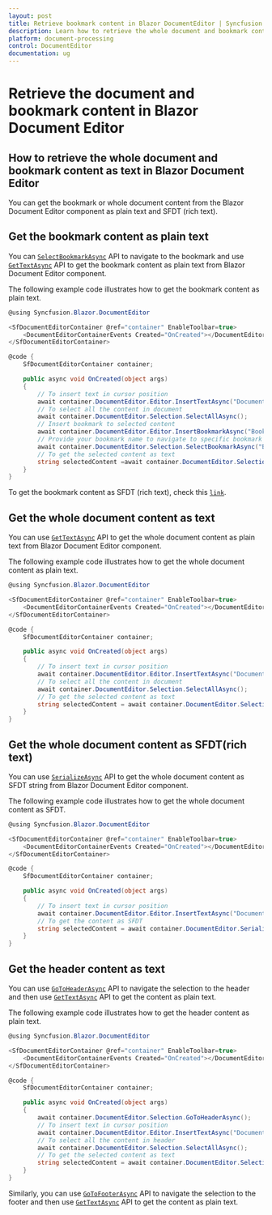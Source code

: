 ```yaml
---
layout: post
title: Retrieve bookmark content in Blazor DocumentEditor | Syncfusion
description: Learn how to retrieve the whole document and bookmark content as text from the Syncfusion Blazor Document Editor and much more.
platform: document-processing
control: DocumentEditor
documentation: ug
---
```


# Retrieve the document and bookmark content in Blazor Document Editor

## How to retrieve the whole document and bookmark content as text in Blazor Document Editor

You can get the bookmark or whole document content from the Blazor Document Editor component as plain text and SFDT (rich text).

## Get the bookmark content as plain text

You can [`SelectBookmarkAsync`](https://help.syncfusion.com/cr/blazor/Syncfusion.Blazor.DocumentEditor.SelectionModule.html#Syncfusion_Blazor_DocumentEditor_SelectionModule_SelectBookmarkAsync_System_String_) API to navigate to the bookmark and use [`GetTextAsync`](https://help.syncfusion.com/cr/blazor/Syncfusion.Blazor.DocumentEditor.SelectionModule.html#Syncfusion_Blazor_DocumentEditor_SelectionModule_GetTextAsync) API to get the bookmark content as plain text from Blazor Document Editor component.

The following example code illustrates how to get the bookmark content as plain text.

```csharp
@using Syncfusion.Blazor.DocumentEditor

<SfDocumentEditorContainer @ref="container" EnableToolbar=true>
    <DocumentEditorContainerEvents Created="OnCreated"></DocumentEditorContainerEvents>
</SfDocumentEditorContainer>

@code {
    SfDocumentEditorContainer container;

    public async void OnCreated(object args)
    {
        // To insert text in cursor position
        await container.DocumentEditor.Editor.InsertTextAsync("Document editor");
        // To select all the content in document
        await container.DocumentEditor.Selection.SelectAllAsync();
        // Insert bookmark to selected content
        await container.DocumentEditor.Editor.InsertBookmarkAsync("Bookmark1");
        // Provide your bookmark name to navigate to specific bookmark
        await container.DocumentEditor.Selection.SelectBookmarkAsync("Bookmark1");
        // To get the selected content as text
        string selectedContent =await container.DocumentEditor.Selection.GetTextAsync();
    }
}
```

To get the bookmark content as SFDT (rich text), check this [`link`](../../blazor/how-to/get-the-selected-content.md/#get-the-selected-content-as-sfdt-rich-text).

## Get the whole document content as text

You can use [`GetTextAsync`](https://help.syncfusion.com/cr/blazor/Syncfusion.Blazor.DocumentEditor.SelectionModule.html#Syncfusion_Blazor_DocumentEditor_SelectionModule_GetTextAsync) API to get the whole document content as plain text from Blazor Document Editor component.

The following example code illustrates how to get the whole document content as plain text.

```csharp
@using Syncfusion.Blazor.DocumentEditor

<SfDocumentEditorContainer @ref="container" EnableToolbar=true>
    <DocumentEditorContainerEvents Created="OnCreated"></DocumentEditorContainerEvents>
</SfDocumentEditorContainer>

@code {
    SfDocumentEditorContainer container;

    public async void OnCreated(object args)
    {
        // To insert text in cursor position
        await container.DocumentEditor.Editor.InsertTextAsync("Document editor");
        // To select all the content in document
        await container.DocumentEditor.Selection.SelectAllAsync();
        // To get the selected content as text
        string selectedContent = await container.DocumentEditor.Selection.GetTextAsync();
    }
}
```

## Get the whole document content as SFDT(rich text)

You can use [`SerializeAsync`](https://help.syncfusion.com/cr/blazor/Syncfusion.Blazor.DocumentEditor.SfDocumentEditor.html#Syncfusion_Blazor_DocumentEditor_SfDocumentEditor_SerializeAsync) API to get the whole document content as SFDT string from Blazor Document Editor component.

The following example code illustrates how to get the whole document content as SFDT.

```csharp
@using Syncfusion.Blazor.DocumentEditor

<SfDocumentEditorContainer @ref="container" EnableToolbar=true>
    <DocumentEditorContainerEvents Created="OnCreated"></DocumentEditorContainerEvents>
</SfDocumentEditorContainer>

@code {
    SfDocumentEditorContainer container;

    public async void OnCreated(object args)
    {
        // To insert text in cursor position
        await container.DocumentEditor.Editor.InsertTextAsync("Document editor");
        // To get the content as SFDT
        string selectedContent = await container.DocumentEditor.SerializeAsync();
    }
}
```

## Get the header content as text

You can use [`GoToHeaderAsync`](https://help.syncfusion.com/cr/blazor/Syncfusion.Blazor.DocumentEditor.SelectionModule.html#Syncfusion_Blazor_DocumentEditor_SelectionModule_GoToHeaderAsync) API to navigate the selection to the header and then use [`GetTextAsync`](https://help.syncfusion.com/cr/blazor/Syncfusion.Blazor.DocumentEditor.SelectionModule.html#Syncfusion_Blazor_DocumentEditor_SelectionModule_GetTextAsync) API to get the content as plain text.

The following example code illustrates how to get the header content as plain text.

```csharp
@using Syncfusion.Blazor.DocumentEditor

<SfDocumentEditorContainer @ref="container" EnableToolbar=true>
    <DocumentEditorContainerEvents Created="OnCreated"></DocumentEditorContainerEvents>
</SfDocumentEditorContainer>

@code {
    SfDocumentEditorContainer container;

    public async void OnCreated(object args)
    {
        await container.DocumentEditor.Selection.GoToHeaderAsync();
        // To insert text in cursor position
        await container.DocumentEditor.Editor.InsertTextAsync("Document editor");
        // To select all the content in header
        await container.DocumentEditor.Selection.SelectAllAsync();
        // To get the selected content as text
        string selectedContent = await container.DocumentEditor.Selection.GetTextAsync();
    }
}
```

Similarly, you can use [`GoToFooterAsync`](https://help.syncfusion.com/cr/blazor/Syncfusion.Blazor.DocumentEditor.SelectionModule.html#Syncfusion_Blazor_DocumentEditor_SelectionModule_GoToFooterAsync) API to navigate the selection to the footer and then use [`GetTextAsync`](https://help.syncfusion.com/cr/blazor/Syncfusion.Blazor.DocumentEditor.SelectionModule.html#Syncfusion_Blazor_DocumentEditor_SelectionModule_GetTextAsync) API to get the content as plain text.